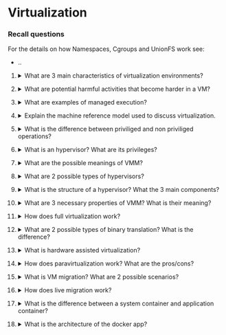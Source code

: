 # Virtualization

### Recall questions

For the details on how Namespaces, Cgroups and UnionFS work see:
- ..

1. <details markdown=1><summary markdown="span"> What are 3 main characteristics of virtualization environments? </summary>
    
    \
    Characteristics:
    - ==increased secuirity==
    - ==managed execution==
    - ==portability==: e.g. of code (JVM), containers, etc..

</details>

2. <details markdown=1><summary markdown="span"> What are potential harmful activities that become harder in a VM? </summary>
    
    \
    Harmful activities that are ==still possible but harder==:
    - ==DDoS on machine resources==
    - ==stealing sensitive data==

</details>

3. <details markdown=1><summary markdown="span"> What are examples of managed execution? </summary>
    
    \
    Examples:
    - ==sharing== of one machine
    - ==aggregation== of many machines
    - ==emulation== of another architecture
    - ==isolation== (of a container, for example)

</details>

4. <details markdown=1><summary markdown="span"> Explain the machine reference model used to discuss virtualization. </summary>
    
    \
    ![](../../../CLD/virt1.png) \
    Note: it is also possible for applications to invoke system calls directly without using APIs.

</details>

5. <details markdown=1><summary markdown="span"> What is the difference between priviliged and non priviliged operations? </summary>
    
    \
    ==Non priviliged==: can be used without interefering with the system \
    ==Priviliged==:
    - behaviour sensitive instructions on the ==I/O==
    - control sensitive instructions on the ==CPU registers==
   
</details>

6. <details markdown=1><summary markdown="span"> What is an hypervisor? What are its privileges? </summary>
    
    \
    It is a ==process that (theorically) runs on top of the supervisor==, while in practice it effectively ==runs in supervisor mode==.
    ![](../../../CLD/virt2.png) \
    Note that most modern systems work with only ring 0 and ring 3.

</details>

7. <details markdown=1><summary markdown="span"> What are the possible meanings of VMM? </summary>
    
    \
    It can mean:
    - Virtual machine ==manager (hypervisor)==
    - Virtual machine ==monitor (hypervisor)==
    - ==Virt manager==, a ==library==
   
</details>

8. <details markdown=1><summary markdown="span"> What are 2 possible types of hypervisors? </summary>
    
    \
    ![](../../../CLD/virt3.png) \
    ==Type 1 hypervisors can work using the native virtualization capabilites of the OS==, ==Type 2 are applications that manage the VMs not using the OS capabilites==.
   
</details>

9. <details markdown=1><summary markdown="span"> What is the structure of a hypervisor? What the 3 main components? </summary>
    
    \
    ![](../../../CLD/virt4.png) \
    Components:
    - ==dispatcher: entry point==
    - ==allocator: for resources==
    - ==interpreter==: executes ==priviliged instructions== in place of the VM
   
</details>

10. <details markdown=1><summary markdown="span"> What are 3 necessary properties of VMM? What is their meaning? </summary>
    
    \
    Properties:
    - ==equivalence==: a ==guest should expect the same behaviour== as if he were using a ==physical host==
    - ==resource control==: the ==VMM should be in complete control of the virtualized resources==
    - ==efficiency==: ==most of the VM instructions== should be ==executed without intervention== of the ==VMM==

</details>

11. <details markdown=1><summary markdown="span"> How does full virtualization work? </summary>
    
    \
    In full virtualization:
    - ==noncritical instruction run on the hardware==
    - ==privileged instructions== are ==emulated== by the VMM through ==binary translation==

</details>

12. <details markdown=1><summary markdown="span"> What are 2 possible types of binary translation? What is the difference? </summary>
    
    \
    Two types:
    - ==static==: converts the ==entirety fo the code without running it first==
    - ==dynamic==: only ==translates one/few instructions== and ==caches== them when needed, using them when possible
   
</details>

13. <details markdown=1><summary markdown="span"> What is hardware assisted virtualization? </summary>
    
    \
    Type of ==full virtualization in which specific hardware capabilities are leveraged to make emulation more efficient==. One example is instructions to start and stop a VM, or mantain a CPU state for a VM and so on.
   
</details>

14. <details markdown=1><summary markdown="span"> How does paravirtualization work?  What are the pros/cons?</summary>
    
    \
    Paravirtualization is ==non transparent== form of virtualization, in which ==only a part of the host OS interface is exposed==. The idea is that ==paravirtualized OS can use specific interfaces exposed by the OS for privileged instruction==. While ==it makes these operations faster, it requires the virtualised OS to be (re)written in order to be able to use the hooks provided==.
    
</details>

15. <details markdown=1><summary markdown="span"> What is VM migration? What are 2 possible scenarios? </summary>
    
    \
    Two scenarios:
    - ==offline migration==
    - ==live migration==: no service discontinuity
   
</details>

16. <details markdown=1><summary markdown="span"> How does live migration work? </summary>
    
    \
    Steps:
    1. migration starts
    2. the memory is copied and transferred (shadow paging)
    3. the original VM is stopped and the last portion of the data/cpu registers is copied 
    4. execution resumes on the new machine

    ![](../../../CLD/virt5.png) 
   
</details>

17. <details markdown=1><summary markdown="span"> What is the difference between a system container and application container? </summary>
    
    \
    ![](../../../CLD/virt6.png)

</details>

18. <details markdown=1><summary markdown="span"> What is the architecture of the docker app? </summary>
    
    \
    It's a C/S application: the CLI can interact through a REST API with the docker daemon, which is responsible for managing containers.
    
</details>

